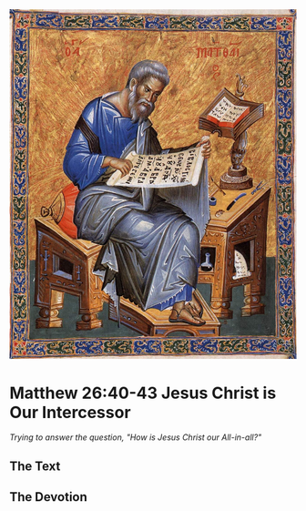 <img class="intro-right" src="../images/art-matthew.jpg">

# Matthew 26:40-43 Jesus Christ is Our Intercessor

*Trying to answer the question, "How is Jesus Christ our All-in-all?"*

## The Text

## The Devotion